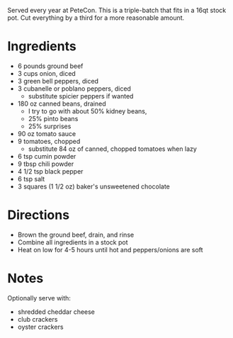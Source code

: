 Served every year at PeteCon.  This is a triple-batch that fits in a 16qt stock pot.
Cut everything by a third for a more reasonable amount.

Ingredients
===========

* 6 pounds ground beef
* 3 cups onion, diced
* 3 green bell peppers, diced
* 3 cubanelle or poblano peppers, diced
    * substitute spicier peppers if wanted
* 180 oz canned beans, drained
    * I try to go with about 50% kidney beans,
    * 25% pinto beans
    * 25% surprises
* 90 oz tomato sauce
* 9 tomatoes, chopped
    * substitute 84 oz of canned, chopped tomatoes when lazy
* 6 tsp cumin powder
* 9 tbsp chili powder
* 4 1/2 tsp black pepper
* 6 tsp salt
* 3 squares (1 1/2 oz) baker's unsweetened chocolate

Directions
==========

* Brown the ground beef, drain, and rinse
* Combine all ingredients in a stock pot
* Heat on low for 4-5 hours until hot and peppers/onions are soft

Notes
=====

Optionally serve with:
* shredded cheddar cheese
* club crackers
* oyster crackers
